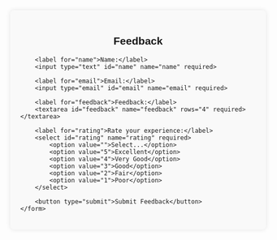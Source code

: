 <!DOCTYPE html>
<html lang="en">
<head>
    <meta charset="UTF-8">
    <meta name="viewport" content="width=device-width, initial-scale=1.0">
    <title>Feedback Form</title>
    <style>
        /* Optional: Add some basic styling for better appearance */
        body {
            font-family: Arial, sans-serif;
            margin: 20px;
            padding: 0;
        }
        form {
            max-width: 600px;
            margin: 0 auto;
            background-color: #f9f9f9;
            padding: 20px;
            border-radius: 8px;
            box-shadow: 0 0 10px rgba(0, 0, 0, 0.1);
        }
        h2 {
            text-align: center;
        }
        label {
            font-weight: bold;
            display: block;
            margin-bottom: 8px;
        }
        input[type="text"],
        input[type="email"],
        textarea,
        select {
            width: 100%;
            padding: 8px;
            margin-bottom: 10px;
            border: 1px solid #ccc;
            border-radius: 4px;
            box-sizing: border-box;
        }
        button[type="submit"] {
            background-color: #4CAF50;
            color: white;
            padding: 10px 20px;
            border: none;
            border-radius: 4px;
            cursor: pointer;
            float: right;
        }
        button[type="submit"]:hover {
            background-color: #45a049;
        }
    </style>
</head>
<body>
    <form action="submit_feedback.php" method="post">
        <h2>Feedback</h2>

        <label for="name">Name:</label>
        <input type="text" id="name" name="name" required>

        <label for="email">Email:</label>
        <input type="email" id="email" name="email" required>

        <label for="feedback">Feedback:</label>
        <textarea id="feedback" name="feedback" rows="4" required></textarea>

        <label for="rating">Rate your experience:</label>
        <select id="rating" name="rating" required>
            <option value="">Select...</option>
            <option value="5">Excellent</option>
            <option value="4">Very Good</option>
            <option value="3">Good</option>
            <option value="2">Fair</option>
            <option value="1">Poor</option>
        </select>

        <button type="submit">Submit Feedback</button>
    </form>
</body>
</html>
